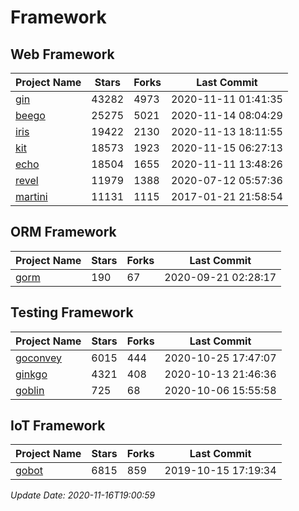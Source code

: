 # Framework

## Web Framework
| Project Name | Stars | Forks | Last Commit |
| ------------ | ----- | ----- | ----------- |
| [gin](https://github.com/gin-gonic/gin) | 43282 | 4973 | 2020-11-11 01:41:35 |
| [beego](https://github.com/astaxie/beego) | 25275 | 5021 | 2020-11-14 08:04:29 |
| [iris](https://github.com/kataras/iris) | 19422 | 2130 | 2020-11-13 18:11:55 |
| [kit](https://github.com/go-kit/kit) | 18573 | 1923 | 2020-11-15 06:27:13 |
| [echo](https://github.com/labstack/echo) | 18504 | 1655 | 2020-11-11 13:48:26 |
| [revel](https://github.com/revel/revel) | 11979 | 1388 | 2020-07-12 05:57:36 |
| [martini](https://github.com/go-martini/martini) | 11131 | 1115 | 2017-01-21 21:58:54 |

## ORM Framework
| Project Name | Stars | Forks | Last Commit |
| ------------ | ----- | ----- | ----------- |
| [gorm](https://github.com/jinzhu/gorm) | 190 | 67 | 2020-09-21 02:28:17 |

## Testing Framework
| Project Name | Stars | Forks | Last Commit |
| ------------ | ----- | ----- | ----------- |
| [goconvey](https://github.com/smartystreets/goconvey) | 6015 | 444 | 2020-10-25 17:47:07 |
| [ginkgo](https://github.com/onsi/ginkgo) | 4321 | 408 | 2020-10-13 21:46:36 |
| [goblin](https://github.com/franela/goblin) | 725 | 68 | 2020-10-06 15:55:58 |

## IoT Framework
| Project Name | Stars | Forks | Last Commit |
| ------------ | ----- | ----- | ----------- |
| [gobot](https://github.com/hybridgroup/gobot) | 6815 | 859 | 2019-10-15 17:19:34 |

*Update Date: 2020-11-16T19:00:59*